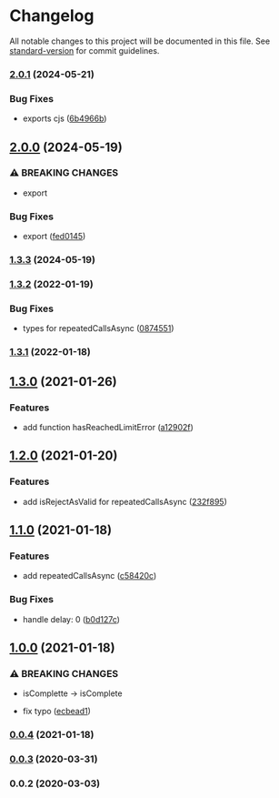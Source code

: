 # Changelog

All notable changes to this project will be documented in this file. See [standard-version](https://github.com/conventional-changelog/standard-version) for commit guidelines.

### [2.0.1](https://github.com/Krivega/repeated-calls/compare/v2.0.0...v2.0.1) (2024-05-21)

### Bug Fixes

- exports cjs ([6b4966b](https://github.com/Krivega/repeated-calls/commit/6b4966bd5afc7676c67bddd77572585a7f85ebbb))

## [2.0.0](https://github.com/Krivega/repeated-calls/compare/v1.3.3...v2.0.0) (2024-05-19)

### ⚠ BREAKING CHANGES

- export

### Bug Fixes

- export ([fed0145](https://github.com/Krivega/repeated-calls/commit/fed01450903b688522f710809003cbf564e35f7d))

### [1.3.3](https://github.com/Krivega/repeated-calls/compare/v1.3.2...v1.3.3) (2024-05-19)

### [1.3.2](https://github.com/Krivega/repeated-calls/compare/v1.3.1...v1.3.2) (2022-01-19)

### Bug Fixes

- types for repeatedCallsAsync ([0874551](https://github.com/Krivega/repeated-calls/commit/0874551076db788d3b9338c0b779e0467b60a139))

### [1.3.1](https://github.com/Krivega/repeated-calls/compare/v1.3.0...v1.3.1) (2022-01-18)

## [1.3.0](https://github.com/Krivega/repeated-calls/compare/v1.2.0...v1.3.0) (2021-01-26)

### Features

- add function hasReachedLimitError ([a12902f](https://github.com/Krivega/repeated-calls/commit/a12902f4b880a051e8021591d95ff989d7cce5d7))

## [1.2.0](https://github.com/Krivega/repeated-calls/compare/v1.1.0...v1.2.0) (2021-01-20)

### Features

- add isRejectAsValid for repeatedCallsAsync ([232f895](https://github.com/Krivega/repeated-calls/commit/232f895c677ec52ee97cc85627893f234e39796c))

## [1.1.0](https://github.com/Krivega/repeated-calls/compare/v1.0.0...v1.1.0) (2021-01-18)

### Features

- add repeatedCallsAsync ([c58420c](https://github.com/Krivega/repeated-calls/commit/c58420c32b0e78cb2413c289ec384a1f55bc9a69))

### Bug Fixes

- handle delay: 0 ([b0d127c](https://github.com/Krivega/repeated-calls/commit/b0d127c727a3e21c8d7f384bf04beba7053bbe4f))

## [1.0.0](https://github.com/Krivega/repeated-calls/compare/v0.0.4...v1.0.0) (2021-01-18)

### ⚠ BREAKING CHANGES

- isComplette -> isComplete

- fix typo ([ecbead1](https://github.com/Krivega/repeated-calls/commit/ecbead1b30541316c400fd92b5d720de8641b542))

### [0.0.4](https://github.com/Krivega/repeated-calls/compare/v0.0.3...v0.0.4) (2021-01-18)

### [0.0.3](https://github.com/Krivega/repeated-calls/compare/v0.0.2...v0.0.3) (2020-03-31)

### 0.0.2 (2020-03-03)
